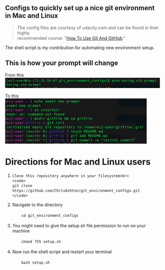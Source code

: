 ## Configs to quickly set up a nice git environment in Mac and Linux  
> The config files are courtesy of udacity.com and can be found in their highly  
recommended course: "[How To Use Git And GitHub][link_to_course]."  
>
The shell script is my contribution for automating new environment setup.

## This is how your prompt will change
From this  
![boring old prompt](https://github.com/ChrisAshton/git_environment_configs/raw/master/boring_old_prompt.png)  

To this  
![sweet new prompt](https://github.com/ChrisAshton/git_environment_configs/raw/master/sweet_new_prompt.png)

# Directions for Mac and Linux users
<ol>
  <li>

    Clone this repository anywhere in your filesystem<br>
    <code>
    git clone https://github.com/ChrisAshton/git_environment_configs.git
    </code>

  </li>
  <li>Navigate to the directory<br>
    <code>
    cd git_environment_configs
    </code>
  </li>
  <li>You might need to give the setup.sh file permission to run on your machine<br>
    <code>
    chmod 755 setup.sh
    </code>
  </li>
  <li>Now run the shell script and restart your terminal<br>
    <code>
    bash setup.sh
    </code>
  </li>
</ol>


[link_to_course]:https://www.udacity.com/course/how-to-use-git-and-github--ud775
